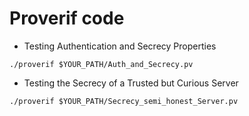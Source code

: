 # Proverif code

* Testing Authentication and Secrecy Properties
```shell
./proverif $YOUR_PATH/Auth_and_Secrecy.pv
```

* Testing the Secrecy of a Trusted but Curious Server
```shell
./proverif $YOUR_PATH/Secrecy_semi_honest_Server.pv
```